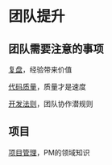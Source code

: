 # 团队提升

## 团队需要注意的事项

[复盘](case_review.md)，经验带来价值

[代码质量](code_quality.md)，质量才是速度

[开发法则](programer_law.md)，团队协作潜规则

## 项目

 [项目管理](pm/README.md)，PM的领域知识

